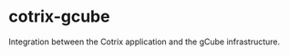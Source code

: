 cotrix-gcube
============

Integration between the Cotrix application and the gCube infrastructure.
